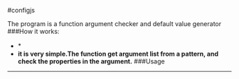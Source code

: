 #configjs

The program is a function argument checker and default value generator   
###How it works:
* *　
* **it is very simple.The function get argument list from a pattern, and check the properties in the argument.**
###Usage
* * *
